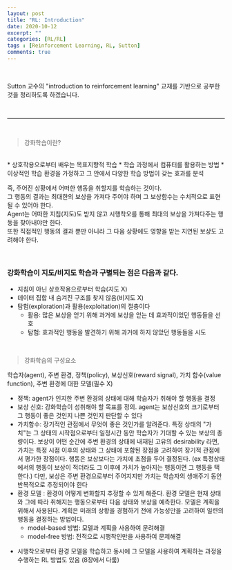 ```yaml
---
layout: post
title: "RL: Introduction"
date: 2020-10-12
excerpt: ""
categories: [RL/RL]
tags : [Reinforcement Learning, RL, Sutton]
comments: true
---
```

<br>

Sutton 교수의 "introduction to reinforcement learning" 교재를 기반으로 공부한 것을 정리하도록 하겠습니다.

<br>

---

<br>

> <subtitle> 강화학습이란? </subtitle>
<br>
* 상호작용으로부터 배우는 목표지향적 학습
* 학습 과정에서 컴퓨터를 활용하는 방법
* 이상적인 학습 환경을 가정하고 그 안에서 다양한 학습 방법이 갖는 효과를 분석

<br>

즉, 주어진 상황에서 어떠한 행동을 취할지를 학습하는 것이다.  
그 행동의 결과는 최대한의 보상을 가져다 주어야 하며 그 보상함수는 수치적으로 표현될 수 있어야 한다.  
Agent는 어떠한 지침(지도)도 받지 않고 시행착오를 통해 최대의 보상을 가져다주는 행동을 찾아내야만 한다.  
또한 직접적인 행동의 결과 뿐만 아니라 그 다음 상황에도 영향을 받는 지연된 보상도 고려해야 한다.

<br>

### 강화학습이 지도/비지도 학습과 구별되는 점은 다음과 같다.
* 지침이 아닌 상호작용으로부터 학습(지도 X)
* 데이터 집합 내 숨겨진 구조를 찾지 않음(비지도 X)
* 탐험(exploration)과 활용(exploitation)의 절충이다
    * 활용: 많은 보상을 얻기 위해 과거에 보상을 얻는 데 효과적이었던 행동들을 선호
    * 탐험: 효과적인 행동을 발견하기 위해 과거에 하지 않았던 행동들을 시도
    
<br>

> <subtitle> 강화학습의 구성요소 </subtitle><br>

학습자(agent), 주변 환경, 정책(policy), 보상신호(reward signal), 가치 함수(value function), 주변 환경에 대한 모델(필수 X)

- 정책: agent가 인지한 주변 환경의 상태에 대해 학습자가 취해야 할 행동을 결정
- 보상 신호: 강화학습이 성취해야 할 목표를 정의. agent는 보상신호의 크기로부터 그 행동이 좋은 것인지 나쁜 것인지 판단할 수 있다
- 가치함수: 장기적인 관점에서 무엇이 좋은 것인가를 알려준다. 특정 상태의 "가치"는 그 상태의 시작점으로부터 일정시간 동안 학습자가 기대할 수 있는 보상의 총량이다.
보상이 어떤 순간에 주변 환경의 상태에 내재된 고유의 desirability 라면, 가치는 특정 시점 이후의 상태와 그 상태에 포함된 장점을 고려하여 장기적 관점에서 평가한 장점이다.
행동은 보상보다는 가치에 초점을 두어 결정된다. (ex 특정상태에서의 행동이 보상이 적더라도 그 이후에 가치가 높아지는 행동이면 그 행동을 택한다.) 
다만, 보상은 주변 환경으로부터 주어지지만 가치는 학습자의 생애주기 동안 반복적으로 추정되어야 한다
- 환경 모델 : 환경이 어떻게 변화할지 추정할 수 있게 해준다. 환경 모델은 현재 상태와 그에 따라 취해지는 행동으로부터 다음 상태와 보상을 예측한다.
모델은 계획을 위해서 사용된다. 계획은 미래의 상황을 경험하기 전에 가능성만을 고려하여 일련의 행동을 결정하는 방법이다.
    * model-based 방법: 모델과 계획을 사용하여 문려해결
    * model-free 방법: 전적으로 시행착인만을 사용하여 문제해결
* 시행착오로부터 환경 모델을 학습하고 동시에 그 모델을 사용하여 계획하는 과정을 수행하는 RL 방법도 있음 (8장에서 다룸)
  
